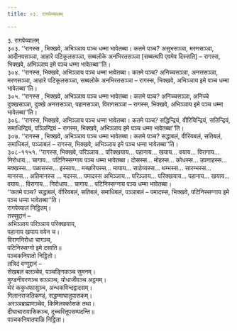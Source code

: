 ```yaml
---
title: ०३. रागपेय्यालम्

---
```

३. रागपेय्यालम्  
३०३. ‘‘रागस्स , भिक्खवे, अभिञ्ञाय पञ्च धम्मा भावेतब्बा। कतमे पञ्च? असुभसञ्ञा, मरणसञ्ञा, आदीनवसञ्ञा, आहारे पटिकूलसञ्ञा, सब्बलोके अनभिरतसञ्ञा [सब्बत्थपि एवमेव दिस्सति] – रागस्स, भिक्खवे, अभिञ्ञाय इमे पञ्च धम्मा भावेतब्बा’’ति।  
३०४. ‘‘रागस्स, भिक्खवे, अभिञ्ञाय पञ्च धम्मा भावेतब्बा। कतमे पञ्च? अनिच्चसञ्ञा, अनत्तसञ्ञा, मरणसञ्ञा, आहारे पटिकूलसञ्ञा, सब्बलोके अनभिरतसञ्ञा – रागस्स, भिक्खवे, अभिञ्ञाय इमे पञ्च धम्मा भावेतब्बा’’ति।  
३०५. ‘‘रागस्स , भिक्खवे, अभिञ्ञाय पञ्च धम्मा भावेतब्बा। कतमे पञ्च? अनिच्चसञ्ञा, अनिच्चे दुक्खसञ्ञा, दुक्खे अनत्तसञ्ञा, पहानसञ्ञा, विरागसञ्ञा – रागस्स, भिक्खवे, अभिञ्ञाय इमे पञ्च धम्मा भावेतब्बा’’ति।  
३०६. ‘‘रागस्स, भिक्खवे, अभिञ्ञाय पञ्च धम्मा भावेतब्बा। कतमे पञ्च? सद्धिन्द्रियं, वीरियिन्द्रियं, सतिन्द्रियं, समाधिन्द्रियं, पञ्ञिन्द्रियं – रागस्स, भिक्खवे, अभिञ्ञाय इमे पञ्च धम्मा भावेतब्बा’’ति।  
३०७. ‘‘रागस्स , भिक्खवे, अभिञ्ञाय पञ्च धम्मा भावेतब्बा। कतमे पञ्च? सद्धाबलं, वीरियबलं, सतिबलं, समाधिबलं, पञ्ञाबलं – रागस्स, भिक्खवे, अभिञ्ञाय इमे पञ्च धम्मा भावेतब्बा’’ति।  
३०८-११५१. ‘‘रागस्स, भिक्खवे, परिञ्ञाय… परिक्खयाय… पहानाय… खयाय… वयाय… विरागाय… निरोधाय… चागाय… पटिनिस्सग्गाय पञ्च धम्मा भावेतब्बा। दोसस्स… मोहस्स… कोधस्स… उपनाहस्स… मक्खस्स… पळासस्स… इस्साय… मच्छरियस्स… मायाय… साठेय्यस्स… थम्भस्स… सारम्भस्स… मानस्स… अतिमानस्स … मदस्स… पमादस्स अभिञ्ञाय… परिञ्ञाय… परिक्खयाय… पहानाय… खयाय… वयाय… विरागाय… निरोधाय… चागाय… पटिनिस्सग्गाय पञ्च धम्मा भावेतब्बा।  
‘‘कतमे पञ्च? सद्धाबलं, वीरियबलं, सतिबलं, समाधिबलं, पञ्ञाबलं – पमादस्स, भिक्खवे, पटिनिस्सग्गाय इमे पञ्च धम्मा भावेतब्बा’’ति।  
रागपेय्यालं निट्ठितम्।  
तस्सुद्दानं –  
अभिञ्ञाय परिञ्ञाय परिक्खयाय,  
पहानाय खयाय वयेन च।  
विरागनिरोधा चागञ्च,  
पटिनिस्सग्गो इमे दसाति॥  
पञ्चकनिपातो निट्ठितो।  
तत्रिदं वग्गुद्दानं –  
सेखबलं बलञ्चेव, पञ्चङ्गिकञ्च सुमनम्।  
मुण्डनीवरणञ्च सञ्ञञ्च, योधाजीवञ्च अट्ठमम्।  
थेरं ककुधफासुञ्च, अन्धकविन्दद्वादसम्।  
गिलानराजतिकण्डं, सद्धम्माघातुपासकम्।  
अरञ्ञब्राह्मणञ्चेव, किमिलक्कोसकं तथा।  
दीघाचारावासिकञ्च, दुच्चरितूपसम्पदन्ति॥  
पञ्चकनिपातपाळि निट्ठिता।  